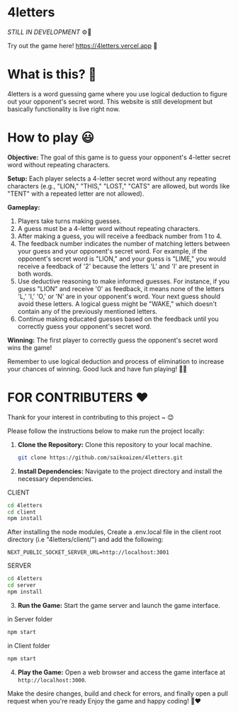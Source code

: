 # 4letters

*STILL IN DEVELOPMENT* ⚙️👶

Try out the game here!
https://4letters.vercel.app 🚀

# What is this? 🤔
4letters is a word guessing game where you use logical deduction to figure out your opponent's secret word. This website is still development but basically functionality is live right now.

# How to play 😃

**Objective:** The goal of this game is to guess your opponent's 4-letter secret word without repeating characters.

**Setup:**
Each player selects a 4-letter secret word without any repeating characters (e.g., "LION," "THIS," "LOST," "CATS" are allowed, but words like "TENT" with a repeated letter are not allowed).

**Gameplay:**
1. Players take turns making guesses.
2. A guess must be a 4-letter word without repeating characters.
3. After making a guess, you will receive a feedback number from 1 to 4.
4. The feedback number indicates the number of matching letters between your guess and your opponent's secret word. For example, if the opponent's secret word is "LION," and your guess is "LIME," you would receive a feedback of '2' because the letters 'L' and 'I' are present in both words.
5. Use deductive reasoning to make informed guesses. For instance, if you guess "LION" and receive '0' as feedback, it means none of the letters 'L,' 'I,' 'O,' or 'N' are in your opponent's word. Your next guess should avoid these letters. A logical guess might be "WAKE," which doesn't contain any of the previously mentioned letters.
6. Continue making educated guesses based on the feedback until you correctly guess your opponent's secret word.

**Winning:** The first player to correctly guess the opponent's secret word wins the game!

Remember to use logical deduction and process of elimination to increase your chances of winning. Good luck and have fun playing! 🙌😄

# FOR CONTRIBUTERS ❤️
Thank for your interest in contributing to this project ~ 😊

Please follow the instructions below to make run the project locally:

1. **Clone the Repository:** Clone this repository to your local machine.

   ```bash
   git clone https://github.com/saikoaizen/4letters.git
   ```

2. **Install Dependencies:** Navigate to the project directory and install the necessary dependencies.

  CLIENT
   ```bash
   cd 4letters
   cd client
   npm install
   ```
  After installing the node modules, Create a .env.local file in the client root directory (i.e "4letters/client/") and add the following:
  ```
  NEXT_PUBLIC_SOCKET_SERVER_URL=http://localhost:3001
  ```
  
  SERVER
  ```bash
  cd 4letters
  cd server
  npm install
  ```

3. **Run the Game:** Start the game server and launch the game interface.

  in Server folder
   ```bash
   npm start
   ```

  in Client folder
   ```bash
   npm start
   ```

4. **Play the Game:** Open a web browser and access the game interface at `http://localhost:3000`.

Make the desire changes, build and check for errors, and finally open a pull request when you're ready
Enjoy the game and happy coding! 🚀❤️
